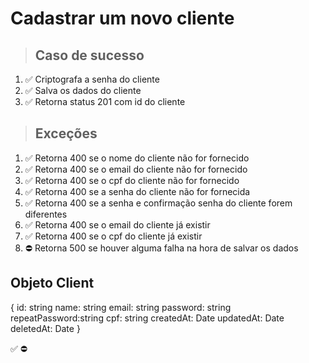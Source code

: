 # Cadastrar um novo cliente

> ## Caso de sucesso

1. ✅ Criptografa a senha do cliente
2. ✅ Salva os dados do cliente
3. ✅ Retorna status 201 com id do cliente

> ## Exceções
1. ✅ Retorna 400 se o nome do cliente não for fornecido
2. ✅ Retorna 400 se o email do cliente não for fornecido
3. ✅ Retorna 400 se o cpf do cliente não for fornecido
4. ✅ Retorna 400 se a senha do cliente não for fornecida
5. ✅ Retorna 400 se a senha e confirmação senha do cliente forem diferentes
6. ✅ Retorna 400 se o email do cliente já existir
7. ✅ Retorna 400 se o cpf do cliente já existir
8. ⛔ Retorna 500 se houver alguma falha na hora de salvar os dados


## Objeto Client
{
  	id: string
    name: string
    email: string
    password: string
    repeatPassword:string
    cpf: string
    createdAt: Date
    updatedAt: Date
    deletedAt: Date
}

✅
⛔
